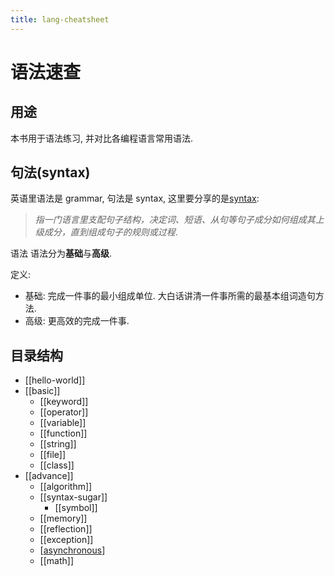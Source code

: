 ```yaml
---
title: lang-cheatsheet
---
```


# 语法速查

## 用途

本书用于语法练习, 并对比各编程语言常用语法.

## 句法(syntax)

英语里语法是 grammar, 句法是 syntax, 这里要分享的是[syntax](https://zh.wikipedia.org/wiki/%E5%8F%A5%E6%B3%95):

> _指一门语言里支配句子结构，决定词、短语、从句等句子成分如何组成其上级成分，直到组成句子的规则或过程_.

语法
语法分为**基础**与**高级**.

定义:

- 基础: 完成一件事的最小组成单位. 大白话讲清一件事所需的最基本组词造句方法.
- 高级: 更高效的完成一件事.

## 目录结构

- [[hello-world]]
- [[basic]]
  - [[keyword]]
  - [[operator]]
  - [[variable]]
  - [[function]]
  - [[string]]
  - [[file]]
  - [[class]]
- [[advance]]
  - [[algorithm]]
  - [[syntax-sugar]]
    - [[symbol]]
  - [[memory]]
  - [[reflection]]
  - [[exception]]
  - [[asynchronous]]
  - [[math]]

[//begin]: # "Autogenerated link references for markdown compatibility"
[asynchronous]: ../../docs/cheetsheets/cs/asynchronous "asynchronous"
[//end]: # "Autogenerated link references"
